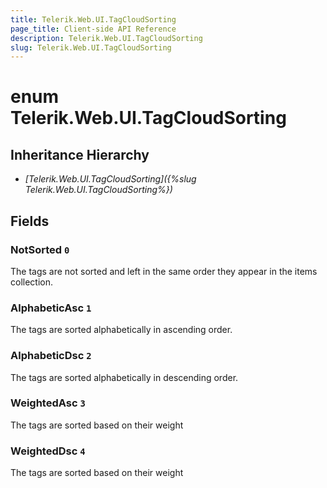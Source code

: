 ```yaml
---
title: Telerik.Web.UI.TagCloudSorting
page_title: Client-side API Reference
description: Telerik.Web.UI.TagCloudSorting
slug: Telerik.Web.UI.TagCloudSorting
---
```


# enum Telerik.Web.UI.TagCloudSorting

## Inheritance Hierarchy

* *[Telerik.Web.UI.TagCloudSorting]({%slug Telerik.Web.UI.TagCloudSorting%})*

## Fields

### NotSorted `0`

The tags are not sorted and left in the same order they appear in the items collection.

### AlphabeticAsc `1`

The tags are sorted alphabetically in ascending order.

### AlphabeticDsc `2`

The tags are sorted alphabetically in descending order.

### WeightedAsc `3`

The tags are sorted based on their weight

### WeightedDsc `4`

The tags are sorted based on their weight


